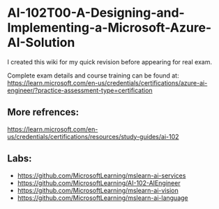 # AI-102T00-A-Designing-and-Implementing-a-Microsoft-Azure-AI-Solution

I created this wiki for my quick revision before appearing for real exam.

Complete exam details and course training can be found at: https://learn.microsoft.com/en-us/credentials/certifications/azure-ai-engineer/?practice-assessment-type=certification

## More refrences:
https://learn.microsoft.com/en-us/credentials/certifications/resources/study-guides/ai-102

## Labs:

* https://github.com/MicrosoftLearning/mslearn-ai-services
* https://github.com/MicrosoftLearning/AI-102-AIEngineer
* https://github.com/MicrosoftLearning/mslearn-ai-vision
* https://github.com/MicrosoftLearning/mslearn-ai-language


